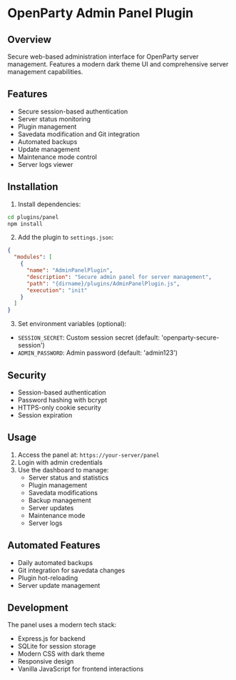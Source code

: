 # OpenParty Admin Panel Plugin

## Overview
Secure web-based administration interface for OpenParty server management. Features a modern dark theme UI and comprehensive server management capabilities.

## Features
- Secure session-based authentication
- Server status monitoring
- Plugin management
- Savedata modification and Git integration
- Automated backups
- Update management
- Maintenance mode control
- Server logs viewer

## Installation
1. Install dependencies:
```bash
cd plugins/panel
npm install
```

2. Add the plugin to `settings.json`:
```json
{
  "modules": [
    {
      "name": "AdminPanelPlugin",
      "description": "Secure admin panel for server management",
      "path": "{dirname}/plugins/AdminPanelPlugin.js",
      "execution": "init"
    }
  ]
}
```

3. Set environment variables (optional):
- `SESSION_SECRET`: Custom session secret (default: 'openparty-secure-session')
- `ADMIN_PASSWORD`: Admin password (default: 'admin123')

## Security
- Session-based authentication
- Password hashing with bcrypt
- HTTPS-only cookie security
- Session expiration

## Usage
1. Access the panel at: `https://your-server/panel`
2. Login with admin credentials
3. Use the dashboard to manage:
   - Server status and statistics
   - Plugin management
   - Savedata modifications
   - Backup management
   - Server updates
   - Maintenance mode
   - Server logs

## Automated Features
- Daily automated backups
- Git integration for savedata changes
- Plugin hot-reloading
- Server update management

## Development
The panel uses a modern tech stack:
- Express.js for backend
- SQLite for session storage
- Modern CSS with dark theme
- Responsive design
- Vanilla JavaScript for frontend interactions